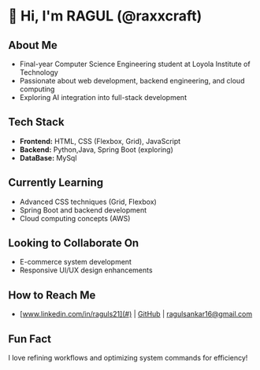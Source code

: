 # 👋 Hi, I'm RAGUL (@raxxcraft)

##  About Me
-  Final-year Computer Science Engineering student at Loyola Institute of Technology
-  Passionate about web development, backend engineering, and cloud computing
-  Exploring AI integration into full-stack development

##  Tech Stack
-  **Frontend:** HTML, CSS (Flexbox, Grid), JavaScript
-  **Backend:** Python,Java, Spring Boot (exploring)
-  **DataBase:** MySql

## Currently Learning
-  Advanced CSS techniques (Grid, Flexbox)
-  Spring Boot and backend development
-  Cloud computing concepts (AWS)

##  Looking to Collaborate On
-  E-commerce system development
-  Responsive UI/UX design enhancements

##  How to Reach Me
- [www.linkedin.com/in/raguls21](#) | [GitHub](https://github.com/raxxcraft) | [ragulsankar16@gmail.com](#)

##  Fun Fact
I love refining workflows and optimizing system commands for efficiency!


